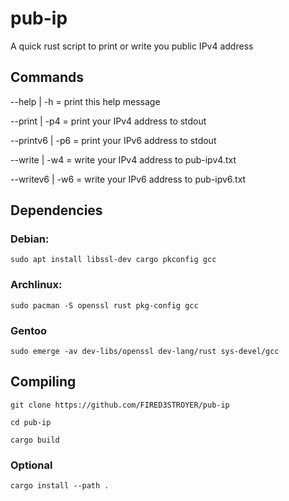 # pub-ip
A quick rust script to print or write you public IPv4 address

## Commands
  --help    | -h  = print this help message

  --print   | -p4  = print your IPv4 address to stdout

  --printv6 | -p6 = print your IPv6 address to stdout

  --write   | -w4  = write your IPv4 address to pub-ipv4.txt

  --writev6 | -w6 = write your IPv6 address to pub-ipv6.txt

## Dependencies
### Debian:
```
sudo apt install libssl-dev cargo pkconfig gcc
```

### Archlinux:
```
sudo pacman -S openssl rust pkg-config gcc
```

### Gentoo
```
sudo emerge -av dev-libs/openssl dev-lang/rust sys-devel/gcc
```
## Compiling
```
git clone https://github.com/FIRED3STROYER/pub-ip
```
```
cd pub-ip
```
```
cargo build
```
### Optional
```
cargo install --path .
```
